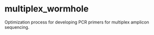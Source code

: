 # multiplex_wormhole
Optimization process for developing PCR primers for multiplex amplicon sequencing.
